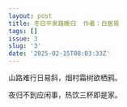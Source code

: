```yaml
---
layout: post
title: 冬日平泉路晚归  作者：白居易
tags: []
issue: 3
slug: '3'
date: '2025-02-15T08:03:33Z'
---
```


山路难行日易斜，烟村霜树欲栖鸦。

夜归不到应闲事，热饮三杯即是家。
